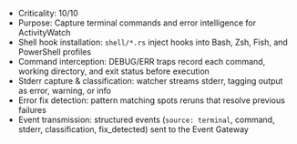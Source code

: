 - Criticality: 10/10
- Purpose: Capture terminal commands and error intelligence for ActivityWatch
- Shell hook installation: `shell/*.rs` inject hooks into Bash, Zsh, Fish, and PowerShell profiles
- Command interception: DEBUG/ERR traps record each command, working directory, and exit status before execution
- Stderr capture & classification: watcher streams stderr, tagging output as error, warning, or info
- Error fix detection: pattern matching spots reruns that resolve previous failures
- Event transmission: structured events (`source: terminal`, command, stderr, classification, fix_detected) sent to the Event Gateway
